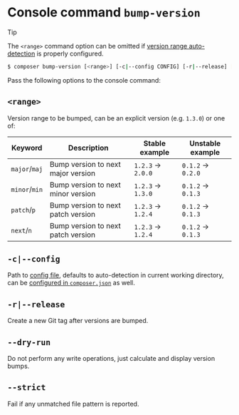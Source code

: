 # Console command `bump-version`

> [!TIP]
> The `<range>` command option can be omitted if
> [version range auto-detection](version-range.md#auto-detection)
> is properly configured.

```bash
$ composer bump-version [<range>] [-c|--config CONFIG] [-r|--release] [--dry-run] [--strict]
```

Pass the following options to the console command:

## `<range>`

Version range to be bumped, can be an explicit version (e.g. `1.3.0`)
or one of:

| Keyword       | Description                        | Stable example    | Unstable example  |
|---------------|------------------------------------|-------------------|-------------------|
| `major`/`maj` | Bump version to next major version | `1.2.3` → `2.0.0` | `0.1.2` → `0.2.0` |
| `minor`/`min` | Bump version to next minor version | `1.2.3` → `1.3.0` | `0.1.2` → `0.1.3` |
| `patch`/`p`   | Bump version to next patch version | `1.2.3` → `1.2.4` | `0.1.2` → `0.1.3` |
| `next`/`n`    | Bump version to next patch version | `1.2.3` → `1.2.4` | `0.1.2` → `0.1.3` |

## `-c|--config`

Path to [config file](config-file), defaults to auto-detection in
current working directory, can be
[configured in `composer.json`](config-file#configuration-in-composerjson)
as well.

## `-r|--release`

Create a new Git tag after versions are bumped.

## `--dry-run`

Do not perform any write operations, just calculate and display
version bumps.

## `--strict`

Fail if any unmatched file pattern is reported.
